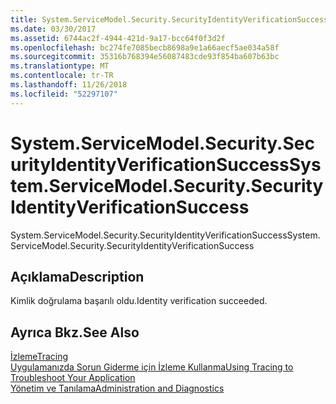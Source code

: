 ```yaml
---
title: System.ServiceModel.Security.SecurityIdentityVerificationSuccess
ms.date: 03/30/2017
ms.assetid: 6744ac2f-4944-421d-9a17-bcc64f0f3d2f
ms.openlocfilehash: bc274fe7085becb8698a9e1a66aecf5ae034a58f
ms.sourcegitcommit: 35316b768394e56087483cde93f854ba607b63bc
ms.translationtype: MT
ms.contentlocale: tr-TR
ms.lasthandoff: 11/26/2018
ms.locfileid: "52297107"
---
```

# <a name="systemservicemodelsecuritysecurityidentityverificationsuccess"></a><span data-ttu-id="dcd11-102">System.ServiceModel.Security.SecurityIdentityVerificationSuccess</span><span class="sxs-lookup"><span data-stu-id="dcd11-102">System.ServiceModel.Security.SecurityIdentityVerificationSuccess</span></span>
<span data-ttu-id="dcd11-103">System.ServiceModel.Security.SecurityIdentityVerificationSuccess</span><span class="sxs-lookup"><span data-stu-id="dcd11-103">System.ServiceModel.Security.SecurityIdentityVerificationSuccess</span></span>  
  
## <a name="description"></a><span data-ttu-id="dcd11-104">Açıklama</span><span class="sxs-lookup"><span data-stu-id="dcd11-104">Description</span></span>  
 <span data-ttu-id="dcd11-105">Kimlik doğrulama başarılı oldu.</span><span class="sxs-lookup"><span data-stu-id="dcd11-105">Identity verification succeeded.</span></span>  
  
## <a name="see-also"></a><span data-ttu-id="dcd11-106">Ayrıca Bkz.</span><span class="sxs-lookup"><span data-stu-id="dcd11-106">See Also</span></span>  
 [<span data-ttu-id="dcd11-107">İzleme</span><span class="sxs-lookup"><span data-stu-id="dcd11-107">Tracing</span></span>](../../../../../docs/framework/wcf/diagnostics/tracing/index.md)  
 [<span data-ttu-id="dcd11-108">Uygulamanızda Sorun Giderme için İzleme Kullanma</span><span class="sxs-lookup"><span data-stu-id="dcd11-108">Using Tracing to Troubleshoot Your Application</span></span>](../../../../../docs/framework/wcf/diagnostics/tracing/using-tracing-to-troubleshoot-your-application.md)  
 [<span data-ttu-id="dcd11-109">Yönetim ve Tanılama</span><span class="sxs-lookup"><span data-stu-id="dcd11-109">Administration and Diagnostics</span></span>](../../../../../docs/framework/wcf/diagnostics/index.md)
